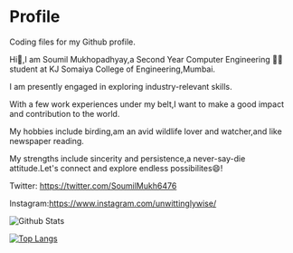 # Profile
Coding files for my Github profile.





Hi👋,I am Soumil Mukhopadhyay,a Second Year Computer Engineering 🧑‍💻 student at KJ Somaiya College of Engineering,Mumbai.


I am presently engaged in exploring industry-relevant skills.

With a few work experiences under my belt,I want to make a good impact and contribution to the world.


My hobbies include birding,am an avid wildlife lover and watcher,and like newspaper reading.


My strengths include sincerity and persistence,a never-say-die attitude.Let's connect and explore endless possibilites😄!


Twitter:
https://twitter.com/SoumilMukh6476


Instagram:https://www.instagram.com/unwittinglywise/


![Github Stats](https://github-readme-stats.vercel.app/api?username=Soumilgit&theme=tokyonight&show_icons=true)



[![Top Langs](https://github-readme-stats.vercel.app/api/top-langs/?username=Soumilgit&layout=pie)](https://github.com/Soumilgit/github-readme-stats)



